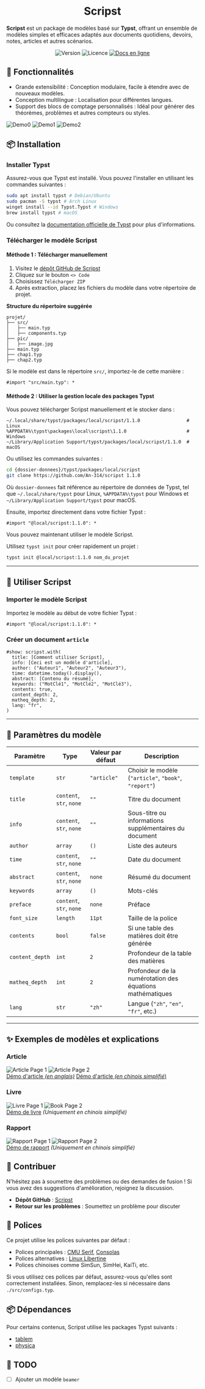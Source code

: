 <h1 align="center"> Scripst </h1>

**Scripst** est un package de modèles basé sur **Typst**, offrant un ensemble de modèles simples et efficaces adaptés aux documents quotidiens, devoirs, notes, articles et autres scénarios.

<div align="center">
  <img src="https://img.shields.io/badge/version-1.1.0-limegreen.svg" alt="Version">
  <img src="https://img.shields.io/badge/license-MIT-greenyellow.svg" alt="Licence">
  <a href="https://an-314.github.io/scripst/fr">
    <img src="https://img.shields.io/badge/docs-online-lawngreen.svg" alt="Docs en ligne">
  </a>
</div>

## 🚀 Fonctionnalités

* Grande extensibilité : Conception modulaire, facile à étendre avec de nouveaux modèles.
* Conception multilingue : Localisation pour différentes langues.
* Support des blocs de comptage personnalisés : Idéal pour générer des théorèmes, problèmes et autres compteurs ou styles.

![Demo0](./previews/article-1.png)
![Demo1](./previews/article-12.png)
![Demo2](./previews/article-9.png)

## 📦 Installation

### Installer Typst

Assurez-vous que Typst est installé. Vous pouvez l'installer en utilisant les commandes suivantes :

```bash
sudo apt install typst # Debian/Ubuntu
sudo pacman -S typst # Arch Linux
winget install --id Typst.Typst # Windows
brew install typst # macOS
```

Ou consultez la [documentation officielle de Typst](https://github.com/typst/typst) pour plus d'informations.

### Télécharger le modèle Scripst

#### Méthode 1 : Télécharger manuellement

1. Visitez le [dépôt GitHub de Scripst](https://github.com/An-314/scripst)
2. Cliquez sur le bouton `<> Code`
3. Choisissez `Télécharger ZIP`
4. Après extraction, placez les fichiers du modèle dans votre répertoire de projet.

**Structure du répertoire suggérée**

```plaintext
projet/
├── src/
│   ├── main.typ
│   ├── components.typ
├── pic/
│   ├── image.jpg
├── main.typ
├── chap1.typ
├── chap2.typ
```

Si le modèle est dans le répertoire `src/`, importez-le de cette manière :

```typst
#import "src/main.typ": *
```

#### Méthode 2 : Utiliser la gestion locale des packages Typst

Vous pouvez télécharger Scripst manuellement et le stocker dans :

```
~/.local/share/typst/packages/local/scripst/1.1.0                 # Linux
%APPDATA%\typst\packages\local\scripst\1.1.0                      # Windows
~/Library/Application Support/typst/packages/local/scripst/1.1.0  # macOS
```

Ou utilisez les commandes suivantes :

```bash
cd {dossier-donnees}/typst/packages/local/scripst
git clone https://github.com/An-314/scripst 1.1.0
```

Où `dossier-donnees` fait référence au répertoire de données de Typst, tel que `~/.local/share/typst` pour Linux, `%APPDATA%\typst` pour Windows et `~/Library/Application Support/typst` pour macOS.

Ensuite, importez directement dans votre fichier Typst :

```typst
#import "@local/scripst:1.1.0": *
```

Vous pouvez maintenant utiliser le modèle Scripst.

Utilisez `typst init` pour créer rapidement un projet :

```bash
typst init @local/scripst:1.1.0 nom_du_projet
```

* * *

## 📄 Utiliser Scripst

### Importer le modèle Scripst

Importez le modèle au début de votre fichier Typst :

```typst
#import "@local/scripst:1.1.0": *
```

### Créer un document `article`

```typst
#show: scripst.with(
  title: [Comment utiliser Scripst],
  info: [Ceci est un modèle d'article],
  author: ("Auteur1", "Auteur2", "Auteur3"),
  time: datetime.today().display(),
  abstract: [Contenu du résumé],
  keywords: ("MotClé1", "MotClé2", "MotClé3"),
  contents: true,
  content_depth: 2,
  matheq_depth: 2,
  lang: "fr",
)
```

* * *

## 🔧 Paramètres du modèle

| Paramètre | Type | Valeur par défaut | Description |
| --- | --- | --- | --- |
| `template` | `str` | `"article"` | Choisir le modèle (`"article"`, `"book"`, `"report"`) |
| `title` | `content`, `str`, `none` | `""` | Titre du document |
| `info` | `content`, `str`, `none` | `""` | Sous-titre ou informations supplémentaires du document |
| `author` | `array` | `()` | Liste des auteurs |
| `time` | `content`, `str`, `none` | `""` | Date du document |
| `abstract` | `content`, `str`, `none` | `none` | Résumé du document |
| `keywords` | `array` | `()` | Mots-clés |
| `preface` | `content`, `str`, `none` | `none` | Préface |
| `font_size` | `length` | `11pt` | Taille de la police |
| `contents` | `bool` | `false` | Si une table des matières doit être générée |
| `content_depth` | `int` | `2` | Profondeur de la table des matières |
| `matheq_depth` | `int` | `2` | Profondeur de la numérotation des équations mathématiques |
| `lang` | `str` | `"zh"` | Langue (`"zh"`, `"en"`, `"fr"`, etc.) |

* * *

## ✨ Exemples de modèles et explications

### Article

![Article Page 1](./previews/article-1.png) ![Article Page 2](./previews/article-2.png)  
[Démo d'article _(en anglais)_](https://github.com/An-314/scripst/tree/main/docs/locale/builds/article-en.pdf)
[Démo d'article _(en chinois simplifié_)](https://github.com/An-314/scripst/tree/main/docs/builds/article.pdf)

### Livre

![Livre Page 1](./previews/book-1.png) ![Book Page 2](./previews/book-2.png)  
[Démo de livre](https://github.com/An-314/scripst/tree/main/docs/builds/book.pdf) _(Uniquement en chinois simplifié)_

### Rapport

![Rapport Page 1](./previews/report-1.png) ![Rapport Page 2](./previews/report-2.png)  
[Démo de rapport](https://github.com/An-314/scripst/tree/main/docs/builds/report.pdf) _(Uniquement en chinois simplifié)_

## 📜 Contribuer

N'hésitez pas à soumettre des problèmes ou des demandes de fusion ! Si vous avez des suggestions d'amélioration, rejoignez la discussion.

* **Dépôt GitHub** : [Scripst](https://github.com/An-314/scripst)
* **Retour sur les problèmes** : Soumettez un problème pour discuter

## 📌 Polices

Ce projet utilise les polices suivantes par défaut :

* Polices principales : [CMU Serif](https://en.wikipedia.org/wiki/Computer_Modern), [Consolas](https://en.wikipedia.org/wiki/Consolas)
* Polices alternatives : [Linux Libertine](https://en.wikipedia.org/wiki/Linux_Libertine)
* Polices chinoises comme SimSun, SimHei, KaiTi, etc.

Si vous utilisez ces polices par défaut, assurez-vous qu'elles sont correctement installées. Sinon, remplacez-les si nécessaire dans `./src/configs.typ`.

## 📦 Dépendances

Pour certains contenus, Scripst utilise les packages Typst suivants :

* [tablem](https://typst.app/universe/package/tablem)
* [physica](https://typst.app/universe/package/physica)

## 🎯 TODO

* [ ]  Ajouter un modèle `beamer`
